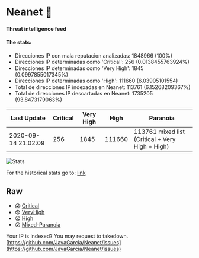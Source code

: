 # Neanet :hocho:
#### Threat intelligence feed
#### The stats:

- Direcciones IP con mala reputacion analizadas: 1848966 (100%)
- Direcciones IP determinadas como 'Critical':  256 (0.0138455763924%)
- Direcciones IP determinadas como 'Very High':  1845 (0.0997855017345%)
- Direcciones IP determinadas como 'High':  111660 (6.03905101554)
- Total de direcciones IP indexadas en Neanet:  113761 (6.15268209367%)
- Total de direcciones IP descartadas en Neanet:  1735205 (93.8473179063%)

| Last Update | Critical | Very High | High | Paranoia |
| --- | --- | --- | --- | --- |
| 2020-09-14 21:02:09 | 256 | 1845 | 111660 | 113761 mixed list (Critical + Very High + High)|

![Stats](https://docs.google.com/spreadsheets/d/e/2PACX-1vSnaNMIXVabIpDJjufMlzH7poXnshF3mgd8Is1g9ytUEzVsP5my4Trn8f-xkoLLQ38xpL3HtmUexLo6/pubchart?oid=501124687&format=image)

For the historical stats go to: [link](/stats.csv)
## Raw
- :scream: [Critical](https://raw.githubusercontent.com/JavaGarcia/Neanet/master/blacklists/neanet_critical.txt)
- :fearful: [VeryHigh](https://raw.githubusercontent.com/JavaGarcia/Neanet/master/blacklists/neanet_veryHigh.txtt)
- :frowning: [High](https://raw.githubusercontent.com/JavaGarcia/Neanet/master/blacklists/neanet_high.txt)
- :dizzy_face: [Mixed-Paranoia](https://raw.githubusercontent.com/JavaGarcia/Neanet/master/blacklists/neanet_all.txt)


Your IP is indexed? You may request to takedown. [https://github.com/JavaGarcia/Neanet/issues](https://github.com/JavaGarcia/Neanet/issues)






















































































































































































































































































































































































































































































































































































































































































































































































































